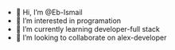 - 👋 Hi, I’m @Eb-Ismail
- 👀 I’m interested in programation
- 🌱 I’m currently learning developer-full stack  
- 💞️ I’m looking to collaborate on alex-developer
  

<!---
Eb-Ismail/Eb-Ismail is a ✨ special ✨ repository because its `README.md` (this file) appears on your GitHub profile.
You can click the Preview link to take a look at your changes.
--->
